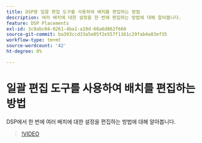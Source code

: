 ```yaml
---
title: DSP용 일괄 편집 도구를 사용하여 배치를 편집하는 방법
description: 여러 배치에 대한 설정을 한 번에 편집하는 방법에 대해 알아봅니다.
feature: DSP Placements
exl-id: 3c9abc04-0261-4ba1-a19d-68a6d862f660
source-git-commit: ba393ccd33a5e05f2e557f1161c29fab4a03ef35
workflow-type: tm+mt
source-wordcount: '42'
ht-degree: 0%

---
```


# 일괄 편집 도구를 사용하여 배치를 편집하는 방법

DSP에서 한 번에 여러 배치에 대한 설정을 편집하는 방법에 대해 알아봅니다.

>[!VIDEO](https://video.tv.adobe.com/v/3412412?captions=kor)

